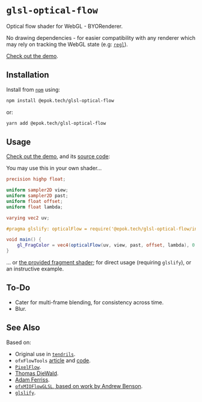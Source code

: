 # `glsl-optical-flow`

Optical flow shader for WebGL - BYORenderer.

No drawing dependencies - for easier compatibility with any renderer which may rely on tracking the WebGL state (e.g: [`regl`](https://github.com/regl-project/regl/)).

[Check out the demo](http://epok.tech/glsl-optical-flow/).

## Installation

Install from [`npm`](https://www.npmjs.com/package/@epok.tech/glsl-optical-flow) using:
```bash
npm install @epok.tech/glsl-optical-flow
```
or:
```bash
yarn add @epok.tech/glsl-optical-flow
```

## Usage

[Check out the demo](http://epok.tech/glsl-optical-flow/), and its [source code](https://github.com/keeffEoghan/glsl-optical-flow/blob/master/example/):

You may use this in your own shader...
```glsl
precision highp float;

uniform sampler2D view;
uniform sampler2D past;
uniform float offset;
uniform float lambda;

varying vec2 uv;

#pragma glslify: opticalFlow = require('@epok.tech/glsl-optical-flow/index');

void main() {
    gl_FragColor = vec4(opticalFlow(uv, view, past, offset, lambda), 0.0, 1.0);
}
```

... or [the provided fragment shader](https://github.com/keeffEoghan/glsl-optical-flow/blob/master/index.frag.glsl); for direct usage (requiring `glslify`), or an instructive example.

## To-Do

- Cater for multi-frame blending, for consistency across time.
- Blur.

## See Also

Based on:
- Original use in [`tendrils`](https://github.com/keeffEoghan/tendrils).
- `ofxFlowTools` [article](https://forum.openframeworks.cc/t/ofxflowtools-optical-flow-fluid-dynamics-and-particles-in-glsl/15470) and [code](https://github.com/moostrik/ofxFlowTools).
- [`PixelFlow`](https://github.com/diwi/PixelFlow).
- [Thomas DieWald](http://thomasdiewald.com/blog/?p=2766).
- [Adam Ferriss](https://adamferriss.com/gush/).
- [`ofxMIOFlowGLSL`, based on work by Andrew Benson](https://github.com/princemio/ofxMIOFlowGLSL/blob/master/src/FlowShader.cpp).
- [`glslify`](https://github.com/glslify/glslify).
